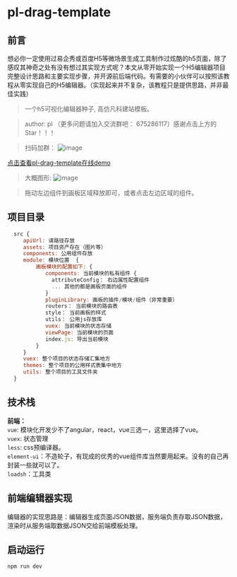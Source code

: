 # pl-drag-template

## 前言
想必你一定使用过易企秀或百度H5等微场景生成工具制作过炫酷的h5页面，除了感叹其神奇之处有没有想过其实现方式呢？本文从零开始实现一个H5编辑器项目完整设计思路和主要实现步骤，并开源前后端代码。有需要的小伙伴可以按照该教程从零实现自己的H5编辑器。（实现起来并不复杂，该教程只是提供思路，并非最佳实践）

> 一个h5可视化编辑器种子, 高仿凡科建站模板。

> author: pl （更多问题请加入交流群吧： 675286117）感谢点击上方的Star！！！

> 扫码加群： ![image](https://livelypeng.github.io/pl-table/assets/plTableCode.png)

[点击查看pl-drag-template在线demo](https://livelypeng.github.io/pl-drag-template/pl-drag-dist/index.html)

> 大概图形: ![image](https://livelypeng.github.io/pl-drag-template/src/assets/muban.png)

> 拖动左边组件到画板区域释放即可，或者点击左边区域的组件。

## 项目目录
``` javascript
  src {
     apiUrl: 请路径存放
     assets: 项目资产存在（图片等）
     components: 公用组件存放
     module: 模块位置  {
         画板模块的配置如下: {
            components: 当前模块的私有组件 {
              attributeConfig： 右边属性配置组件
              ... 其他的都是画板页面的组件
            }
            pluginLibrary: 画板的插件/模块/组件（非常重要）
            routers： 当前模块的路由表
            style： 当前画板的样式
            utils： 公用js存放库
            vuex: 当前模块的状态存储
            viewPage: 当前模块的页面
            index.js: 导出当前模块
         }
     }
     vuex: 整个项目的状态存储汇集地方
     themes: 整个项目的公用样式表集中地方
     utils: 整个项目的工具文件夹
  }
```
## 技术栈
**前端：**<br/>
`vue`: 模块化开发少不了angular，react，vue三选一，这里选择了vue。<br/>
`vuex`: 状态管理<br/>
`less`: css预编译器。<br/>
`element-ui`：不造轮子，有现成的优秀的vue组件库当然要用起来。没有的自己再封装一些就可以了。<br/>
`loadsh`：工具类<br/>

## 前端编辑器实现
编辑器的实现思路是：编辑器生成页面JSON数据，服务端负责存取JSON数据，渲染时从服务端取数据JSON交给前端模板处理。

## 启动运行
```
npm run dev
```
